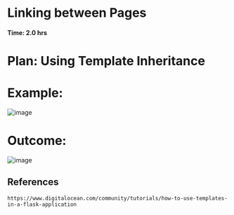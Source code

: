 #  Linking between Pages

#### Time: 2.0 hrs

# Plan: Using Template Inheritance


# Example:

![image](https://github.com/user-attachments/assets/9be32b1e-c782-4981-9500-b2b996faac80)

# Outcome:

![image](https://github.com/user-attachments/assets/7a10e39d-65f1-45e2-9bf6-d502d955e8eb)

## References

```
https://www.digitalocean.com/community/tutorials/how-to-use-templates-in-a-flask-application
```
